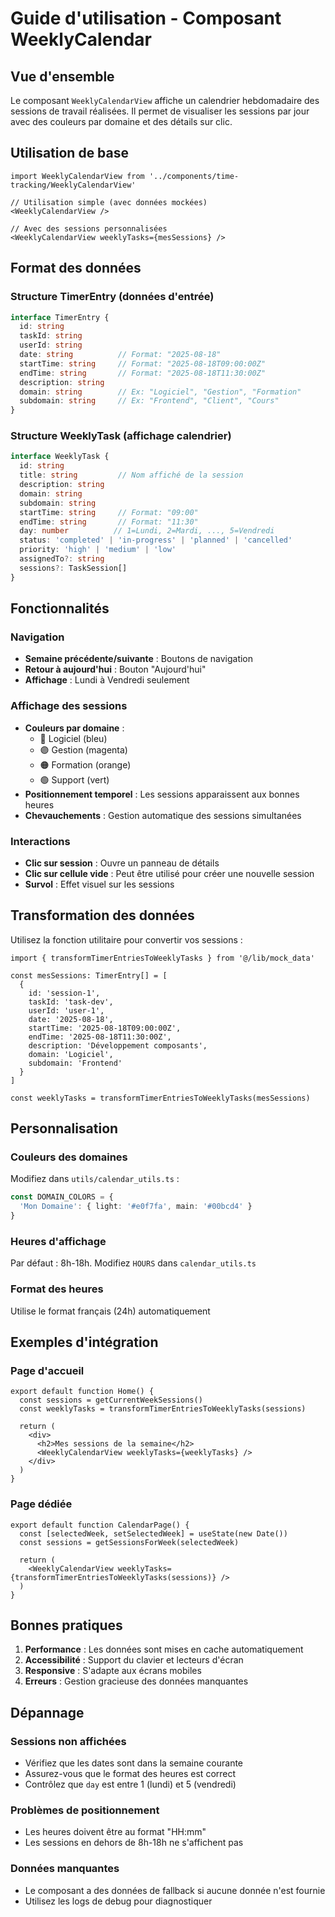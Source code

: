 # Guide d'utilisation - Composant WeeklyCalendar

## Vue d'ensemble

Le composant `WeeklyCalendarView` affiche un calendrier hebdomadaire des sessions de travail réalisées. Il permet de visualiser les sessions par jour avec des couleurs par domaine et des détails sur clic.

## Utilisation de base

```tsx
import WeeklyCalendarView from '../components/time-tracking/WeeklyCalendarView'

// Utilisation simple (avec données mockées)
<WeeklyCalendarView />

// Avec des sessions personnalisées
<WeeklyCalendarView weeklyTasks={mesSessions} />
```

## Format des données

### Structure TimerEntry (données d'entrée)
```typescript
interface TimerEntry {
  id: string
  taskId: string
  userId: string
  date: string          // Format: "2025-08-18"
  startTime: string     // Format: "2025-08-18T09:00:00Z"
  endTime: string       // Format: "2025-08-18T11:30:00Z"
  description: string
  domain: string        // Ex: "Logiciel", "Gestion", "Formation"
  subdomain: string     // Ex: "Frontend", "Client", "Cours"
}
```

### Structure WeeklyTask (affichage calendrier)
```typescript
interface WeeklyTask {
  id: string
  title: string         // Nom affiché de la session
  description: string
  domain: string
  subdomain: string
  startTime: string     // Format: "09:00"
  endTime: string       // Format: "11:30"
  day: number          // 1=Lundi, 2=Mardi, ..., 5=Vendredi
  status: 'completed' | 'in-progress' | 'planned' | 'cancelled'
  priority: 'high' | 'medium' | 'low'
  assignedTo?: string
  sessions?: TaskSession[]
}
```

## Fonctionnalités

### Navigation
- **Semaine précédente/suivante** : Boutons de navigation
- **Retour à aujourd'hui** : Bouton "Aujourd'hui"
- **Affichage** : Lundi à Vendredi seulement

### Affichage des sessions
- **Couleurs par domaine** :
  - 🔵 Logiciel (bleu)
  - 🟣 Gestion (magenta)
  - 🟠 Formation (orange)
  - 🟢 Support (vert)
- **Positionnement temporel** : Les sessions apparaissent aux bonnes heures
- **Chevauchements** : Gestion automatique des sessions simultanées

### Interactions
- **Clic sur session** : Ouvre un panneau de détails
- **Clic sur cellule vide** : Peut être utilisé pour créer une nouvelle session
- **Survol** : Effet visuel sur les sessions

## Transformation des données

Utilisez la fonction utilitaire pour convertir vos sessions :

```tsx
import { transformTimerEntriesToWeeklyTasks } from '@/lib/mock_data'

const mesSessions: TimerEntry[] = [
  {
    id: 'session-1',
    taskId: 'task-dev',
    userId: 'user-1',
    date: '2025-08-18',
    startTime: '2025-08-18T09:00:00Z',
    endTime: '2025-08-18T11:30:00Z',
    description: 'Développement composants',
    domain: 'Logiciel',
    subdomain: 'Frontend'
  }
]

const weeklyTasks = transformTimerEntriesToWeeklyTasks(mesSessions)
```

## Personnalisation

### Couleurs des domaines
Modifiez dans `utils/calendar_utils.ts` :

```typescript
const DOMAIN_COLORS = {
  'Mon Domaine': { light: '#e0f7fa', main: '#00bcd4' }
}
```

### Heures d'affichage
Par défaut : 8h-18h. Modifiez `HOURS` dans `calendar_utils.ts`

### Format des heures
Utilise le format français (24h) automatiquement

## Exemples d'intégration

### Page d'accueil
```tsx
export default function Home() {
  const sessions = getCurrentWeekSessions()
  const weeklyTasks = transformTimerEntriesToWeeklyTasks(sessions)
  
  return (
    <div>
      <h2>Mes sessions de la semaine</h2>
      <WeeklyCalendarView weeklyTasks={weeklyTasks} />
    </div>
  )
}
```

### Page dédiée
```tsx
export default function CalendarPage() {
  const [selectedWeek, setSelectedWeek] = useState(new Date())
  const sessions = getSessionsForWeek(selectedWeek)
  
  return (
    <WeeklyCalendarView weeklyTasks={transformTimerEntriesToWeeklyTasks(sessions)} />
  )
}
```

## Bonnes pratiques

1. **Performance** : Les données sont mises en cache automatiquement
2. **Accessibilité** : Support du clavier et lecteurs d'écran
3. **Responsive** : S'adapte aux écrans mobiles
4. **Erreurs** : Gestion gracieuse des données manquantes

## Dépannage

### Sessions non affichées
- Vérifiez que les dates sont dans la semaine courante
- Assurez-vous que le format des heures est correct
- Contrôlez que `day` est entre 1 (lundi) et 5 (vendredi)

### Problèmes de positionnement
- Les heures doivent être au format "HH:mm"
- Les sessions en dehors de 8h-18h ne s'affichent pas

### Données manquantes
- Le composant a des données de fallback si aucune donnée n'est fournie
- Utilisez les logs de debug pour diagnostiquer
